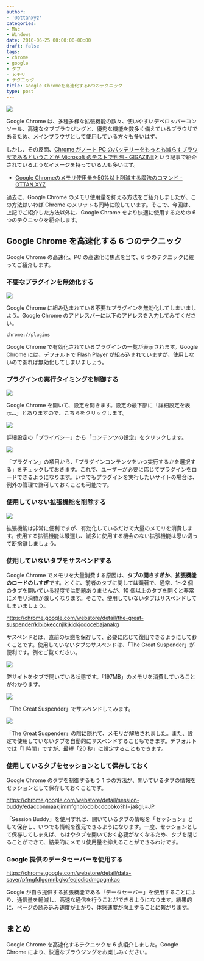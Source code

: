 ```yaml
---
author:
- '@ottanxyz'
categories:
- Mac
- Windows
date: 2016-06-25 00:00:00+00:00
draft: false
tags:
- chrome
- google
- タブ
- メモリ
- テクニック
title: Google Chromeを高速化する6つのテクニック
type: post
---
```


![](160625-576e80aa58cc5.jpg)

Google Chrome は、多種多様な拡張機能の数々、使いやすいデベロッパーコンソール、高速なタブブラウジングと、優秀な機能を数多く備えているブラウザであるため、メインブラウザとして使用している方々も多いはず。

しかし、その反面、[Chrome がノート PC のバッテリーをもっとも減らすブラウザであるということが Microsoft のテストで判明 - GIGAZINE](http://gigazine.net/news/20160621-power-efficient-browser/)という記事で紹介されているようなイメージを持っている人も多いはず。

* [Google Chromeのメモリ使用量を50%以上削減する魔法のコマンド - OTTAN.XYZ](/posts/2014/09/chrome-memory-reduce-219/)

過去に、Google Chrome のメモリ使用量を抑える方法をご紹介しましたが、この方法はいわば Chrome のメリットも同時に殺しています。そこで、今回は、上記でご紹介した方法以外に、Google Chrome をより快適に使用するための 6 つのテクニックを紹介します。

## Google Chrome を高速化する 6 つのテクニック

Google Chrome の高速化、PC の高速化に焦点を当て、6 つのテクニックに絞ってご紹介します。

### 不要なプラグインを無効化する

![](160625-576e84589c6a3.png)

Google Chrome に組み込まれている不要なプラグインを無効化してしまいましよう。Google Chrome のアドレスバーに以下のアドレスを入力してみてください。

    chrome://plugins

Google Chrome で有効化されているプラグインの一覧が表示されます。Google Chrome には、デフォルトで Flash Player が組み込まれていますが、使用しないのであれば無効化してしまいましょう。

### プラグインの実行タイミングを制御する

![](160625-576e84ca0239e.png)

Google Chrome を開いて、設定を開きます。設定の最下部に「詳細設定を表示...」とありますので、こちらをクリックします。

![](160625-576e84d29b92b.png)

詳細設定の「プライバシー」から「コンテンツの設定」をクリックします。

![](160625-576e84df1e1f7.png)

「プラグイン」の項目から、「プラグインコンテンツをいつ実行するかを選択する」をチェックしておきます。これで、ユーザーが必要に応じてプラグインをロードできるようになります。いつでもプラグインを実行したいサイトの場合は、例外の管理で許可しておくことも可能です。

### 使用していない拡張機能を削除する

![](160625-576e8592e3b3c.png)

拡張機能は非常に便利ですが、有効化しているだけで大量のメモリを消費します。使用する拡張機能は厳選し、滅多に使用する機会のない拡張機能は思い切って断捨離しましょう。

### 使用していないタブをサスペンドする

Google Chrome でメモリを大量消費する原因は、**タブの開きすぎか、拡張機能のロードのしすぎ**です。とくに、前者のタブに関しては顕著で、通常、1〜2 個のタブを開いている程度では問題ありませんが、10 個以上のタブを開くと非常にメモリ消費が激しくなります。そこで、使用していないタブはサスペンドしてしまいましょう。

https://chrome.google.com/webstore/detail/the-great-suspender/klbibkeccnjlkjkiokjodocebajanakg

サスペンドとは、直前の状態を保存して、必要に応じて復旧できるようにしておくことです。使用していないタブのサスペンドは、「The Great Suspender」が便利です。例をご覧ください。

![](160625-576e85d13b319.png)

弊サイトをタブで開いている状態です。「197MB」のメモリを消費していることがわかります。

![](160625-576e85d9e17af.png)

「The Great Suspender」でサスペンドしてみます。

![](160625-576e85e1843e1.png)

「The Great Suspender」の陰に隠れて、メモリが解放されました。また、設定で使用していないタブを自動的にサスペンドすることもできます。デフォルトでは「1 時間」ですが、最短「20 秒」に設定することもできます。

### 使用しているタブをセッションとして保存しておく

Google Chrome のタブを制御するもう 1 つの方法が、開いているタブの情報をセッションとして保存しておくことです。

https://chrome.google.com/webstore/detail/session-buddy/edacconmaakjimmfgnblocblbcdcpbko?hl=ja&gl;=JP

「Session Buddy」を使用すれば、開いているタブの情報を「セッション」として保存し、いつでも情報を復元できるようになります。一度、セッションとして保存してしまえば、もはやタブを開いておく必要がなくなるため、タブを閉じることができて、結果的にメモリ使用量を抑えることができるわけです。

### Google 提供のデータセーバーを使用する

https://chrome.google.com/webstore/detail/data-saver/pfmgfdlgomnbgkofeojodiodmgpgmkac

Google が自ら提供する拡張機能である「データセーバー」を使用することにより、通信量を軽減し、高速な通信を行うことができるようになります。結果的に、ページの読み込み速度が上がり、体感速度が向上することに繋がります。

## まとめ

Google Chrome を高速化するテクニックを 6 点紹介しました。Google Chrome により、快適なブラウジングをお楽しみください。